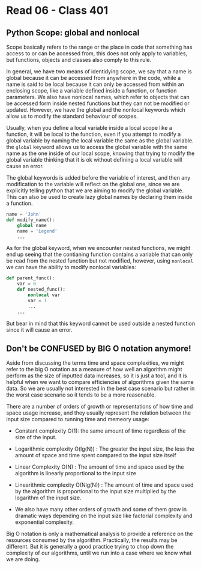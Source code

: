 # Read 06 - Class 401

## Python Scope: **global** and **nonlocal**

Scope basically refers to the range or the place in code that something has access to or can be accessed from, this does not only apply to variables, but functions, objects and classes also comply to this rule.

In general, we have two means of identidying scope, we say that a name is global because it can be accessed from anywhere in the code, while a name is said to be local because it can only be accessed from within an enclosing scope, like a variable defined inside a function, or function parameters. We also have nonlocal names, which refer to objects that can be accessed form inside nested functions but they can not be modified or updated. However, we have the global and the nonlocal keywords which allow us to modify the standard behaviour of scopes.

Usually, when you define a local variable inside a local scope like a function, it will be local to the function, even if you attempt to modify a global variable by naming the local variable the same as the global variable. the `global` keyword allows us to access the global variable with the same name as the one inside of our local scope, knowing that trying to modify the global variable thinking that it is ok without defining a local variable will cause an error.

The global keywords is added before the variable of interest, and then any modification to the variable will reflect on the global one, since we are explicitly telling python that we are aiming to modify the global variable. This can also be used to create lazy global names by declaring them inside a function.

```python
name = 'John'
def modify_name():
    global name
    name = 'Legend'
    ...
```

As for the global keyword, when we encounter nested functions, we might end up seeing that the contianing function contains a variable that can only be read from the nested function but not modified, however, using `nonlocal` we can have the ability to modify nonlocal variables:

```python
def parent_func():
    var = 0
    def nested_func():
        nonlocal var
        var = 1
        ...
    ...
```

But bear in mind that this keyword cannot be used outside a nested function since it will cause an error.

## Don't be CONFUSED by BIG O notation anymore!

Aside from discussing the terms time and space complexities, we might refer to the big O notation as a measure of how well an algorithm might perform as the size of inputted data increases, so it is just a tool, and it is helpful when we want to compare efficiencies of algorithms given the same data. So we are usually not interested in the best case scenario but rather in the worst case scenario so it tends to be a more reasonable.

There are a number of orders of growth or representations of how time and space usage increase, and they usually represent the relation between the input size compared to running time and memeory usage:

- Constant complexity O(1): the same amount of time regardless of the size of the input.

- Logarithmic complexity O(lg(N)) : The greater the input size, the less the amount of space and time spent compared to the input size itself

- Linear Complexity O(N) : The amount of time and space used by the algorithm is linearly proportional to the input size 

- Linearithmic complexity O(Nlg(N)) : The amount of time and space used by the algorithm is proportional to the input size multiplied by the logarithm of the input size.

- We also have many other orders of growth and some of them grow in dramatic ways depending on the input size like factorial complexity and exponential complexity.

Big O notation is only a mathematical analysis to provide a reference on the resources consumed by the algorithm. Practically, the results may be different. But it is generally a good practice trying to chop down the complexity of our algorithms, until we run into a case where we know what we are doing.
